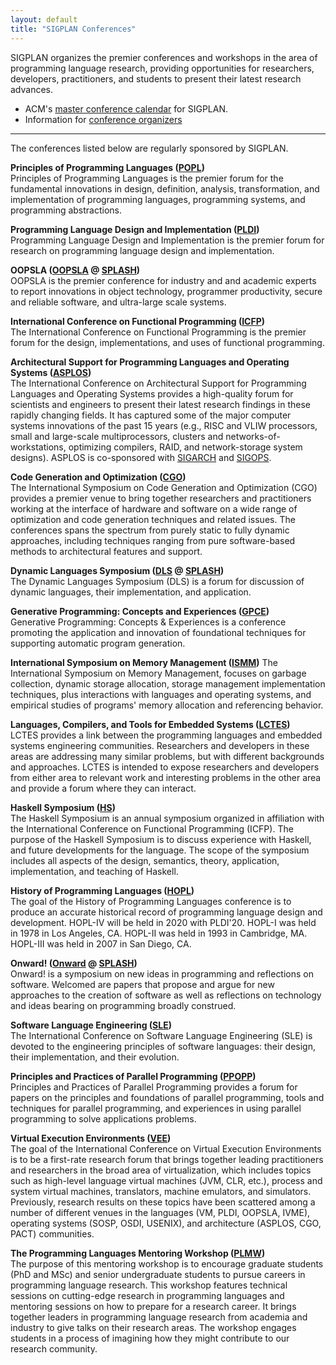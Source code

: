 ```yaml
---
layout: default
title: "SIGPLAN Conferences"
---
```

SIGPLAN organizes the
premier conferences and workshops in the area of programming language
research, providing opportunities for researchers, developers,
practitioners, and students to present their latest research
advances.

- ACM's [master conference calendar](http://campus.acm.org/calendar/index.cfm?Sponsor=SIGPLAN)
  for SIGPLAN.
- Information for [conference
  organizers](/Resources/Guidelines/ConferenceOrganizers) 

* * * * *

<!-- (BCP) Is this the correct list of "regularly sponsored" conferences?
      (E.g., should CGO be included?  Should CC?)  How should the list be
      sorted? -->
      
<!-- (AF) What does "regularly" mean? Permanently? If I remember correctly we 
      issued CC a 2-3 year sponsorship to be revisited later. Is that "regular"?
      Also, I don't have a way of checking the list, other than sending an
      email to everyone to report discrepancies. Shall we? -->

The conferences listed below are regularly sponsored by
SIGPLAN. 

**Principles of Programming Languages ([POPL](/Conferences/POPL))**  
Principles of Programming Languages is the premier forum for the
fundamental innovations in design, definition, analysis,
transformation, and implementation of programming languages,
programming systems, and programming abstractions.

**Programming Language Design and Implementation ([PLDI](/Conferences/PLDI))**  
Programming Language Design and Implementation is the premier forum
for research on programming language design and implementation.

**OOPSLA ([OOPSLA](/Conferences/OOPSLA) @ [SPLASH](/Conferences/SPLASH))**  
OOPSLA is the premier conference for industry and and academic
experts to report innovations in object technology, programmer
productivity, secure and reliable software, and ultra-large scale
systems.

**International Conference on Functional Programming ([ICFP](/Conferences/ICFP))**  
The International Conference on Functional Programming is the
premier forum for the design, implementations, and uses of
functional programming.

**Architectural Support for Programming Languages and Operating Systems ([ASPLOS](/Conferences/ASPLOS))**  
The International Conference on Architectural Support for
Programming Languages and Operating Systems provides a high-quality
forum for scientists and engineers to present their latest research
findings in these rapidly changing fields. It has captured some of
the major computer systems innovations of the past 15 years (e.g.,
RISC and VLIW processors, small and large-scale multiprocessors,
clusters and networks-of-workstations, optimizing compilers, RAID,
and network-storage system designs). ASPLOS is co-sponsored with
[SIGARCH](http://www.acm.org/sigs/sigarch/) and
[SIGOPS](http://www.sigops.org/).&#160;

**Code Generation and Optimization ([CGO](http://www.cgo.org))**  
The International Symposium on Code Generation and Optimization
(CGO) provides a premier venue to bring together researchers and
practitioners working at the interface of hardware and software on
a wide range of optimization and code generation techniques and
related issues. The conferences spans the spectrum from purely
static to fully dynamic approaches, including techniques ranging
from pure software-based methods to architectural features and
support.

**Dynamic Languages Symposium ([DLS](/Conferences/DLS) @ [SPLASH](/Conferences/SPLASH))**  
The Dynamic Languages Symposium (DLS) is a forum for discussion of
dynamic languages, their implementation, and application.

**Generative Programming: Concepts and Experiences ([GPCE](http://program-transformation.org/Gpce))**  
Generative Programming: Concepts &amp; Experiences is a conference
promoting the application and innovation of foundational techniques
for supporting automatic program generation.

**International Symposium on Memory Management ([ISMM](/Conferences/ISMM))**
The International Symposium on Memory Management, focuses on
garbage collection, dynamic storage allocation, storage management
implementation techniques, plus interactions with languages and
operating systems, and empirical studies of programs' memory
allocation and referencing behavior.

**Languages, Compilers, and Tools for Embedded Systems&#160;([LCTES](/Conferences/LCTES))**  
LCTES provides a link between the programming languages and
embedded systems engineering communities. Researchers and
developers in these areas are addressing many similar problems, but
with different backgrounds and approaches. LCTES is intended to
expose researchers and developers from either area to relevant work
and interesting problems in the other area and provide a forum
where they can interact.

**Haskell Symposium ([HS](http://www.haskell.org/haskell-symposium/))**  
The Haskell Symposium is an annual symposium organized in
affiliation with the International Conference on Functional
Programming (ICFP). The purpose of the Haskell Symposium is to
discuss experience with Haskell, and future developments for the
language. The scope of the symposium includes all aspects of the
design, semantics, theory, application, implementation, and
teaching of Haskell.

**History of Programming Languages ([HOPL](https://hopl4.sigplan.org/))**  
The goal of the History of Programming Languages conference is to
produce an accurate historical record of programming language
design and development. HOPL-IV will be held in 2020 with PLDI'20.
HOPL-I was held in 1978 in Los Angeles, CA.
HOPL-II was held in 1993 in Cambridge, MA.
HOPL-III was held in 2007 in San Diego, CA.

**Onward! ([Onward](/Conferences/Onward)  @ [SPLASH](/Conferences/SPLASH))**  
Onward! is a symposium on new ideas in programming and reflections on
software. Welcomed are papers that propose and argue for new
approaches to the creation of software as well as reflections on
technology and ideas bearing on programming broadly construed.

**Software Language Engineering ([SLE](http://www.sleconf.org/))**  
The International Conference on Software Language Engineering (SLE) is
devoted to the engineering principles of software languages: their
design, their implementation, and their evolution.

**Principles and Practices of Parallel Programming ([PPOPP](/Conferences/PPOPP))**  
Principles and Practices of Parallel Programming provides a forum
for papers on the principles and foundations of parallel
programming, tools and techniques for parallel programming, and
experiences in using parallel programming to solve applications
problems.

**Virtual Execution Environments ([VEE](/Conferences/VEE))**  
The goal of the International Conference on Virtual Execution
Environments is to be a first-rate research forum that brings
together leading practitioners and researchers in the broad area of
virtualization, which includes topics such as high-level language
virtual machines (JVM, CLR, etc.), process and system virtual
machines, translators, machine emulators, and simulators.
Previously, research results on these topics have been scattered
among a number of different venues in the languages (VM, PLDI,
OOPSLA, IVME), operating systems (SOSP, OSDI, USENIX), and
architecture (ASPLOS, CGO, PACT) communities.

**The Programming Languages Mentoring Workshop ([PLMW](/Conferences/PLMW))**  
The purpose of this mentoring workshop is to encourage graduate
students (PhD and MSc) and senior undergraduate students to pursue
careers in programming language research. This workshop features
technical sessions on cutting-edge research in programming languages
and mentoring sessions on how to prepare for a research career. It
brings together leaders in programming language research from
academia and industry to give talks on their research areas. The
workshop engages students in a process of imagining how they might
contribute to our research community.


